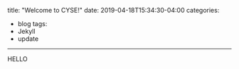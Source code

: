 title: "Welcome to CYSE!"
date: 2019-04-18T15:34:30-04:00
categories:
  - blog
tags:
  - Jekyll
  - update
---
HELLO
